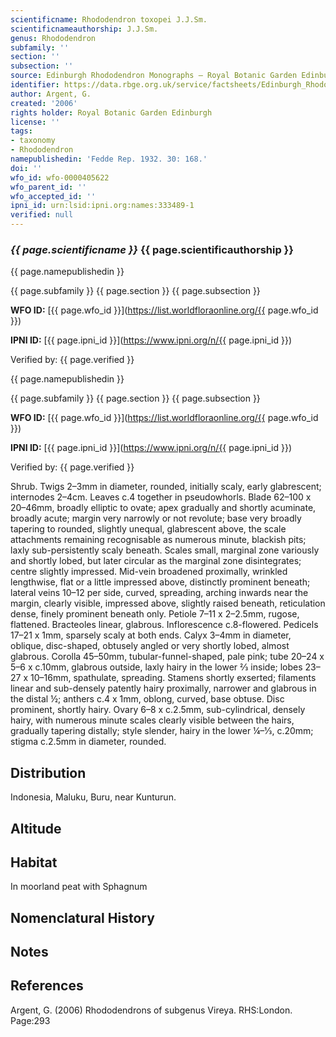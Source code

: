 ```yaml
---
scientificname: Rhododendron toxopei J.J.Sm.
scientificnameauthorship: J.J.Sm.
genus: Rhododendron
subfamily: ''
section: ''
subsection: ''
source: Edinburgh Rhododendron Monographs – Royal Botanic Garden Edinburgh
identifier: https://data.rbge.org.uk/service/factsheets/Edinburgh_Rhododendron_Monographs.xhtml
author: Argent, G.
created: '2006'
rights holder: Royal Botanic Garden Edinburgh
license: ''
tags:
- taxonomy
- Rhododendron
namepublishedin: 'Fedde Rep. 1932. 30: 168.'
doi: ''
wfo_id: wfo-0000405622
wfo_parent_id: ''
wfo_accepted_id: ''
ipni_id: urn:lsid:ipni.org:names:333489-1
verified: null
---
```

### _{{ page.scientificname }}_ {{ page.scientificauthorship }}
 {{ page.namepublishedin }}

{{ page.subfamily }} {{ page.section }} {{ page.subsection }}

**WFO ID:** [{{ page.wfo_id }}](https://list.worldfloraonline.org/{{ page.wfo_id }})

**IPNI ID:** [{{ page.ipni_id }}](https://www.ipni.org/n/{{ page.ipni_id }})

Verified by: {{ page.verified }}

 {{ page.namepublishedin }}

{{ page.subfamily }} {{ page.section }} {{ page.subsection }}

**WFO ID:** [{{ page.wfo_id }}](https://list.worldfloraonline.org/{{ page.wfo_id }})

**IPNI ID:** [{{ page.ipni_id }}](https://www.ipni.org/n/{{ page.ipni_id }})

Verified by: {{ page.verified }}



Shrub. Twigs 2–3mm in diameter, rounded, initially scaly, early glabrescent; internodes 2–4cm. Leaves c.4 together in pseudowhorls. Blade 62–100 x 20–46mm, broadly elliptic to ovate; apex gradually and shortly acuminate, broadly acute; margin very narrowly or not revolute; base very broadly tapering to rounded, slightly unequal, glabrescent above, the scale attachments remaining recognisable as numerous minute, blackish pits; laxly sub-persistently scaly beneath. Scales small, marginal zone variously and shortly lobed, but later circular as the marginal zone disintegrates; centre slightly impressed. Mid-vein broadened proximally, wrinkled lengthwise, flat or a little impressed above, distinctly prominent beneath; lateral veins 10–12 per side, curved, spreading, arching inwards near the margin, clearly visible, impressed above, slightly raised beneath, reticulation dense, finely prominent beneath only. Petiole 7–11 x 2–2.5mm, rugose, flattened. Bracteoles linear, glabrous. Inflorescence c.8-flowered. Pedicels 17–21 x 1mm, sparsely scaly at both ends. Calyx 3–4mm in diameter, oblique, disc-shaped, obtusely angled or very shortly lobed, almost glabrous. Corolla 45–50mm, tubular-funnel-shaped, pale pink; tube 20–24 x 5–6 x c.10mm, glabrous outside, laxly hairy in the lower 2⁄3 inside; lobes 23–27 x 10–16mm, spathulate, spreading. Stamens shortly exserted; filaments linear and sub-densely patently hairy proximally, narrower and glabrous in the distal ½; anthers c.4 x 1mm, oblong, curved, base obtuse. Disc prominent, shortly hairy. Ovary 6–8 x c.2.5mm, sub-cylindrical, densely hairy, with numerous minute scales clearly visible between the hairs, gradually tapering distally; style slender, hairy in the lower ¼–1⁄3, c.20mm; stigma c.2.5mm in diameter, rounded.

## Distribution
Indonesia, Maluku, Buru, near Kunturun.

## Altitude


## Habitat
In moorland peat with Sphagnum

## Nomenclatural History

                       
## Notes


## References

Argent, G. (2006) Rhododendrons of subgenus Vireya. RHS:London. Page:293
